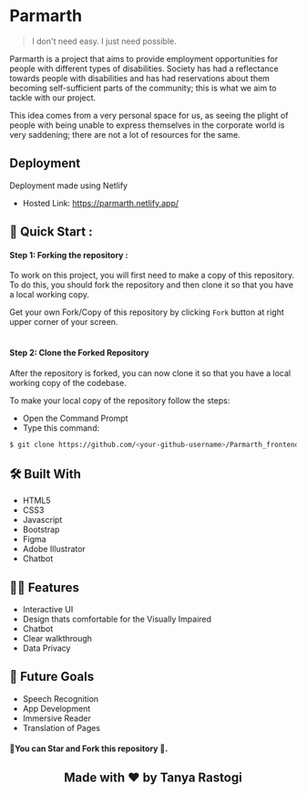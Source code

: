 # Parmarth 
> I don't need easy. I just need possible.
 
Parmarth is a project that aims to provide employment opportunities for people with different types of disabilities. Society has had a reflectance towards people with disabilities and has had reservations about them becoming self-sufficient parts of the community; this is what we aim to tackle with our project.

This idea comes from a very personal space for us, as seeing the plight of people with being unable to express themselves in the corporate world is very saddening; there are not a lot of resources for the same.
<br>

## Deployment

Deployment made using Netlify

- Hosted Link: https://parmarth.netlify.app/


## 🚀 Quick Start :

#### Step 1: Forking the repository :

To work on this project, you will first need to make a copy of this repository. To do this, you should fork the repository and then clone it so that you have a local working copy.

Get your own Fork/Copy of this repository by clicking `Fork` button at right upper corner of your screen.<br><br>

#### Step 2: Clone the Forked Repository

After the repository is forked, you can now clone it so that you have a local working copy of the codebase.

To make your local copy of the repository follow the steps:
- Open the Command Prompt
- Type this command:
  
```bash
$ git clone https://github.com/<your-github-username>/Parmarth_frontend
```

## 🛠️ Built With
- HTML5
- CSS3
- Javascript
- Bootstrap
- Figma
- Adobe Illustrator
- Chatbot


## 💪🏻 Features
- Interactive UI
- Design thats comfortable for the Visually Impaired 
- Chatbot
- Clear walkthrough
- Data Privacy 


## 🚀 Future Goals
- Speech Recognition
- App Development
- Immersive Reader
- Translation of Pages 

#### 🌟You can Star and Fork this repository 🌟.

## <p align="center"> Made with ❤️ by Tanya Rastogi</p>

